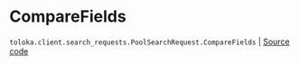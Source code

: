 # CompareFields
`toloka.client.search_requests.PoolSearchRequest.CompareFields` | [Source code](https://github.com/Toloka/toloka-kit/blob/v0.1.26/src/client/search_requests.py#L248)

